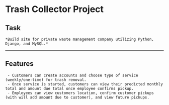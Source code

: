 # Trash Collector Project

## Task
    *Build site for private waste management company utilizing Python, Django, and MySQL.* 
---
## Features
     - Customers can create accounts and choose type of service (weekly/one-time) for trash removal.
     - Once service is started, customers can view their predicted monthly total and amount due total once employee confirms pickup.
     - Employees can view customers location, confirm customer pickups (with will add amount due to customer), and view future pickups.
